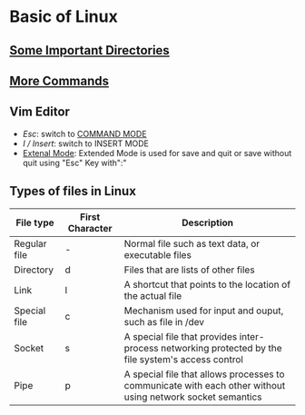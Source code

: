 # Basic of Linux

## [Some Important Directories](important.md)

## [More Commands](terminal.md)

## Vim Editor

- *Esc*: switch to [COMMAND MODE](command.md)
- *I / Insert*: switch to INSERT MODE
- [Extenal Mode](extenal.md): Extended Mode is used for save and quit or save without quit using "Esc" Key with":"

## Types of files in Linux

| File type    |   First Character   | Description |
| ---          |   ---               |    ---  |
| Regular file |   -                 | Normal file such as text data, or executable files|
| Directory    |   d                 | Files that are lists of other files |
| Link         |   l                 | A shortcut that points to the location of the actual file |
| Special file |  c                  | Mechanism used for input and ouput, such as file in /dev |
| Socket       |   s                 | A special file that provides inter-process networking protected by the file system's access control |
| Pipe       |   p   | A special file that allows processes to communicate with each other without using network socket semantics |
